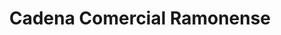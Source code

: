 ---
title: "Cadena Comercial Ramonense"
url: /alfaro/cadena-comercial-ramonense/
shop: Lebensmittel
---